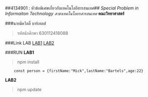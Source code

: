 ##4134901 : หัวข้อพิเศษเกี่ยวกับเทคโนโลยีสารสนเทศ##
*Special Problem in Informaiton Technology*
_สาขาเทคโนโลยรสารสนเทศ_
**คณะวิทยาศาสตร์**

###นายมิควิลลี่ บาร์เทลส์
![]()
>รหัสนักศึกษา 630112418088

###Link LAB
[LAB1]()
[LAB2]()

###RUN
**LAB1**
>npm install
```
    const person = {firstName:"Mick",lastName:"Bartels",age:22}
```
**LAB2**
>npm update